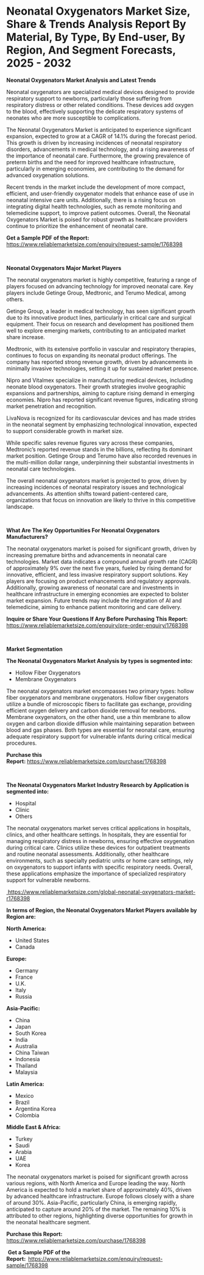<p><h1>Neonatal Oxygenators Market Size, Share & Trends Analysis Report By Material, By Type, By End-user, By Region, And Segment Forecasts, 2025 - 2032</h1></p><p><strong>Neonatal Oxygenators Market Analysis and Latest Trends</strong></p>
<p><p>Neonatal oxygenators are specialized medical devices designed to provide respiratory support to newborns, particularly those suffering from respiratory distress or other related conditions. These devices add oxygen to the blood, effectively supporting the delicate respiratory systems of neonates who are more susceptible to complications.</p><p>The Neonatal Oxygenators Market is anticipated to experience significant expansion, expected to grow at a CAGR of 14.1% during the forecast period. This growth is driven by increasing incidences of neonatal respiratory disorders, advancements in medical technology, and a rising awareness of the importance of neonatal care. Furthermore, the growing prevalence of preterm births and the need for improved healthcare infrastructure, particularly in emerging economies, are contributing to the demand for advanced oxygenation solutions.</p><p>Recent trends in the market include the development of more compact, efficient, and user-friendly oxygenator models that enhance ease of use in neonatal intensive care units. Additionally, there is a rising focus on integrating digital health technologies, such as remote monitoring and telemedicine support, to improve patient outcomes. Overall, the Neonatal Oxygenators Market is poised for robust growth as healthcare providers continue to prioritize the enhancement of neonatal care.</p></p>
<p><strong>Get a Sample PDF of the Report:&nbsp;</strong> <a href="https://www.reliablemarketsize.com/enquiry/request-sample/1768398?utm_campaign=3271&utm_medium=2&utm_source=Github&utm_content=ia&utm_term=14042025&utm_id=neonatal-oxygenators">https://www.reliablemarketsize.com/enquiry/request-sample/1768398</a></p>
<p>&nbsp;</p>
<p><strong>Neonatal Oxygenators Major Market Players</strong></p>
<p><p>The neonatal oxygenators market is highly competitive, featuring a range of players focused on advancing technology for improved neonatal care. Key players include Getinge Group, Medtronic, and Terumo Medical, among others.</p><p>Getinge Group, a leader in medical technology, has seen significant growth due to its innovative product lines, particularly in critical care and surgical equipment. Their focus on research and development has positioned them well to explore emerging markets, contributing to an anticipated market share increase.</p><p>Medtronic, with its extensive portfolio in vascular and respiratory therapies, continues to focus on expanding its neonatal product offerings. The company has reported strong revenue growth, driven by advancements in minimally invasive technologies, setting it up for sustained market presence.</p><p>Nipro and Vitalmex specialize in manufacturing medical devices, including neonate blood oxygenators. Their growth strategies involve geographic expansions and partnerships, aiming to capture rising demand in emerging economies. Nipro has reported significant revenue figures, indicating strong market penetration and recognition.</p><p>LivaNova is recognized for its cardiovascular devices and has made strides in the neonatal segment by emphasizing technological innovation, expected to support considerable growth in market size.</p><p>While specific sales revenue figures vary across these companies, Medtronic’s reported revenue stands in the billions, reflecting its dominant market position. Getinge Group and Terumo have also recorded revenues in the multi-million dollar range, underpinning their substantial investments in neonatal care technologies.</p><p>The overall neonatal oxygenators market is projected to grow, driven by increasing incidences of neonatal respiratory issues and technological advancements. As attention shifts toward patient-centered care, organizations that focus on innovation are likely to thrive in this competitive landscape.</p></p>
<p>&nbsp;</p>
<p><strong>What Are The Key Opportunities For Neonatal Oxygenators Manufacturers?</strong></p>
<p><p>The neonatal oxygenators market is poised for significant growth, driven by increasing premature births and advancements in neonatal care technologies. Market data indicates a compound annual growth rate (CAGR) of approximately 9% over the next five years, fueled by rising demand for innovative, efficient, and less invasive respiratory support solutions. Key players are focusing on product enhancements and regulatory approvals. Additionally, growing awareness of neonatal care and investments in healthcare infrastructure in emerging economies are expected to bolster market expansion. Future trends may include the integration of AI and telemedicine, aiming to enhance patient monitoring and care delivery.</p></p>
<p><strong>Inquire or Share Your Questions If Any Before Purchasing This Report:</strong> <a href="https://www.reliablemarketsize.com/enquiry/pre-order-enquiry/1768398?utm_campaign=3271&utm_medium=2&utm_source=Github&utm_content=ia&utm_term=14042025&utm_id=neonatal-oxygenators">https://www.reliablemarketsize.com/enquiry/pre-order-enquiry/1768398</a></p>
<p>&nbsp;</p>
<p><strong>Market Segmentation</strong></p>
<p><strong>The Neonatal Oxygenators Market Analysis by types is segmented into:</strong></p>
<p><ul><li>Hollow Fiber Oxygenators</li><li>Membrane Oxygenators</li></ul></p>
<p><p>The neonatal oxygenators market encompasses two primary types: hollow fiber oxygenators and membrane oxygenators. Hollow fiber oxygenators utilize a bundle of microscopic fibers to facilitate gas exchange, providing efficient oxygen delivery and carbon dioxide removal for newborns. Membrane oxygenators, on the other hand, use a thin membrane to allow oxygen and carbon dioxide diffusion while maintaining separation between blood and gas phases. Both types are essential for neonatal care, ensuring adequate respiratory support for vulnerable infants during critical medical procedures.</p></p>
<p><strong>Purchase this Report:&nbsp;</strong><a href="https://www.reliablemarketsize.com/purchase/1768398?utm_campaign=3271&utm_medium=2&utm_source=Github&utm_content=ia&utm_term=14042025&utm_id=neonatal-oxygenators">https://www.reliablemarketsize.com/purchase/1768398</a></p>
<p>&nbsp;</p>
<p><strong>The Neonatal Oxygenators Market Industry Research by Application is segmented into:</strong></p>
<p><ul><li>Hospital</li><li>Clinic</li><li>Others</li></ul></p>
<p><p>The neonatal oxygenators market serves critical applications in hospitals, clinics, and other healthcare settings. In hospitals, they are essential for managing respiratory distress in newborns, ensuring effective oxygenation during critical care. Clinics utilize these devices for outpatient treatments and routine neonatal assessments. Additionally, other healthcare environments, such as specialty pediatric units or home care settings, rely on oxygenators to support infants with specific respiratory needs. Overall, these applications emphasize the importance of specialized respiratory support for vulnerable newborns.</p></p>
<p><a href="https://www.reliablemarketsize.com/global-neonatal-oxygenators-market-r1768398?utm_campaign=3271&utm_medium=2&utm_source=Github&utm_content=ia&utm_term=14042025&utm_id=neonatal-oxygenators">&nbsp;https://www.reliablemarketsize.com/global-neonatal-oxygenators-market-r1768398</a></p>
<p><strong>In terms of Region, the Neonatal Oxygenators Market Players available by Region are:</strong></p>
<p>
    <p> <strong> North America: </strong>
        <ul>
            <li>United States</li>
            <li>Canada</li>
        </ul>
        </p> 
    <p> <strong> Europe: </strong>
        <ul>
            <li>Germany</li>
            <li>France</li>
            <li>U.K.</li>
            <li>Italy</li>
            <li>Russia</li>
        </ul>
        </p> 
    <p> <strong> Asia-Pacific: </strong>
        <ul>
            <li>China</li>
            <li>Japan</li>
            <li>South Korea</li>
            <li>India</li>
            <li>Australia</li>
            <li>China Taiwan</li>
            <li>Indonesia</li>
            <li>Thailand</li>
            <li>Malaysia</li>
        </ul>
        </p> 
    <p> <strong> Latin America: </strong>
        <ul>
            <li>Mexico</li>
            <li>Brazil</li>
            <li>Argentina Korea</li>
            <li>Colombia</li>
        </ul>
        </p> 
    <p> <strong> Middle East & Africa: </strong>
        <ul>
            <li>Turkey</li>
            <li>Saudi</li>
            <li>Arabia</li>
            <li>UAE</li>
            <li>Korea</li>
        </ul>
    </p>
    </p>
<p><p>The neonatal oxygenators market is poised for significant growth across various regions, with North America and Europe leading the way. North America is expected to hold a market share of approximately 40%, driven by advanced healthcare infrastructure. Europe follows closely with a share of around 30%. Asia-Pacific, particularly China, is emerging rapidly, anticipated to capture around 20% of the market. The remaining 10% is attributed to other regions, highlighting diverse opportunities for growth in the neonatal healthcare segment.</p></p>
<p><strong>Purchase this Report: </strong><a href="https://www.reliablemarketsize.com/purchase/1768398?utm_campaign=3271&utm_medium=2&utm_source=Github&utm_content=ia&utm_term=14042025&utm_id=neonatal-oxygenators">https://www.reliablemarketsize.com/purchase/1768398</a></p>
<p>&nbsp;<strong>Get a Sample PDF of the Report:&nbsp;&nbsp;</strong><a href="https://www.reliablemarketsize.com/enquiry/request-sample/1768398?utm_campaign=3271&utm_medium=2&utm_source=Github&utm_content=ia&utm_term=14042025&utm_id=neonatal-oxygenators">https://www.reliablemarketsize.com/enquiry/request-sample/1768398</a></p>
<p><strong></strong></p>
<p><p></p><p></p><p></p></p>